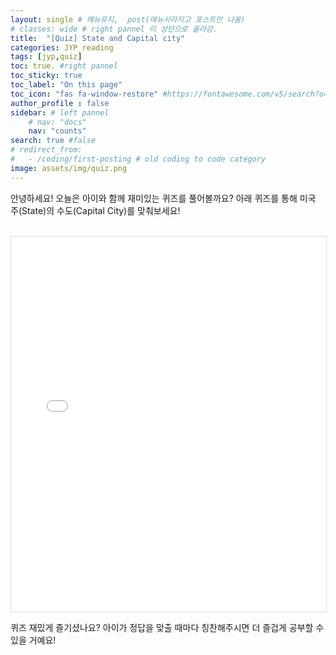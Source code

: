 ```yaml
---
layout: single # 메뉴유지,  post(메뉴사라지고 포스트만 나옴)
# classes: wide # right pannel 이 상단으로 올라감.
title:  "[Quiz] State and Capital city"
categories: JYP_reading
tags: [jyp,quiz]
toc: true. #right pannel
toc_sticky: true
toc_label: "On this page"
toc_icon: "fas fa-window-restore" #https://fontawesome.com/v5/search?o=r&s=solid
author_profile : false
sidebar: # left pannel
    # nav: "docs"
    nav: "counts"
search: true #false 
# redirect_from:
#   - /coding/first-posting # old coding to code category
image: assets/img/quiz.png
---
```


안녕하세요! 오늘은 아이와 함께 재미있는 퀴즈를 풀어볼까요? 아래 퀴즈를 통해 미국 주(State)의 수도(Capital City)를 맞춰보세요!

<br>

<iframe src="/quiz.html" width="100%" height="600" frameborder="0" style="border:1px solid #ddd;"></iframe>

<br>

퀴즈 재밌게 즐기셨나요? 아이가 정답을 맞출 때마다 칭찬해주시면 더 즐겁게 공부할 수 있을 거예요!